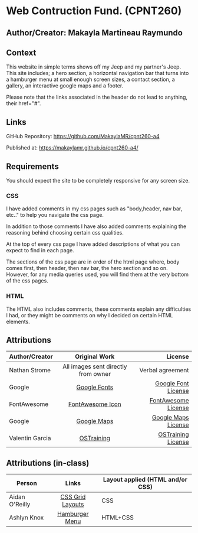# Web Contruction Fund. (CPNT260)
## Author/Creator: Makayla Martineau Raymundo
## Context
This website in simple terms shows off my Jeep and my partner's Jeep. This site includes; a hero section, a horizontal navigation bar that turns into a hamburger menu at small enough screen sizes, a contact section, a gallery, an interactive google maps and a footer. 

Please note that the links associated in the header do not lead to anything, their href="#".

## Links
GitHub Repository: https://github.com/MakaylaMR/cpnt260-a4

Published at: https://makaylamr.github.io/cpnt260-a4/
## Requirements

You should expect the site to be completely responsive for any screen size.

### CSS
I have added comments in my css pages such as "body,header, nav bar, etc.." to help you navigate the css page.

In addition to those comments I have also added comments explaining the reasoning behind choosing certain css qualities. 

At the top of every css page I have added descriptions of what you can expect to find in each page.

The sections of the css page are in order of the html page where, body comes first, then header, then nav bar, the hero section and so on. However, for any media queries used, you will find them at the very bottom of the css pages.

### HTML
The HTML also includes comments, these comments explain any difficulties I had, or they might be comments on why I decided on certain HTML elements.


## Attributions
| Author/Creator| Original Work          | License  |
| ------------- |:-------------:|---------:|
|Nathan Strome | All images sent directly from owner |Verbal agreement|
|Google | [Google Fonts](https://fonts.google.com/?preview.text_type=custom) |[Google Font License](https://fonts.google.com/attribution)|
|FontAwesome | [FontAwesome Icon](https://fontawesome.com/icons/bars?style=solid) |[FontAwesome License](https://fontawesome.com/license#license)|
|Google | [Google Maps](https://www.google.com/maps/place/Waiparous+Village,+AB/@51.2836874,-114.8722322,13.25z/data=!4m5!3m4!1s0x537131d998fc427d:0x5e81da48460c5207!8m2!3d51.283263!4d-114.8389065) |[Google Maps License](https://about.google/brand-resource-center/products-and-services/geo-guidelines/#google-maps)|
|Valentin Garcia | [OSTraining](https://www.ostraining.com/blog/coding/responsive-google-maps/) |[OSTraining License](https://creativecommons.org/licenses/by-nc/3.0/)|


## Attributions (in-class)
|Person| Links | Layout applied (HTML and/or CSS)|
| ------------- |:-------------:|-------------|
|Aidan O'Reilly | [CSS Grid Layouts](https://codepen.io/Aidano/pen/yLVBZBX)| CSS
|Ashlyn Knox| [Hamburger Menu](https://github.com/ashlyn-knox/documentation/blob/main/02-02-css-checkbox-menu.adoc)| HTML+CSS